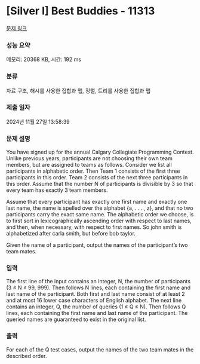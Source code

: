 # [Silver I] Best Buddies - 11313 

[문제 링크](https://www.acmicpc.net/problem/11313) 

### 성능 요약

메모리: 20368 KB, 시간: 192 ms

### 분류

자료 구조, 해시를 사용한 집합과 맵, 정렬, 트리를 사용한 집합과 맵

### 제출 일자

2024년 11월 27일 13:58:39

### 문제 설명

<p>You have signed up for the annual Calgary Collegiate Programming Contest. Unlike previous years, participants are not choosing their own team members, but are assigned to teams as follows. Consider we list all participants in alphabetic order. Then Team 1 consists of the first three participants in this order. Team 2 consists of the next three participants in this order. Assume that the number N of participants is divisible by 3 so that every team has exactly 3 team members.</p>

<p>Assume that every participant has exactly one first name and exactly one last name, the name is spelled over the alphabet {a, . . . , z}, and that no two participants carry the exact same name. The alphabetic order we choose, is to first sort in lexicographically ascending order with respect to last names, and then, when necessary, with respect to first names. So john smith is alphabetized after carla smith, but before bob taylor.</p>

<p>Given the name of a participant, output the names of the participant’s two team mates.</p>

### 입력 

 <p>The first line of the input contains an integer, N, the number of participants (3 ≤ N ≤ 99, 999). Then follows N lines, each containing the first name and last name of the participant. Both first and last name consist of at least 2 and at most 16 lower case characters of English alphabet. The next line contains an integer, Q, the number of queries (1 ≤ Q ≤ N). Then follows Q lines, each containing the first name and last name of the participant. The queried names are guaranteed to exist in the original list.</p>

### 출력 

 <p>For each of the Q test cases, output the names of the two team mates in the described order.</p>

